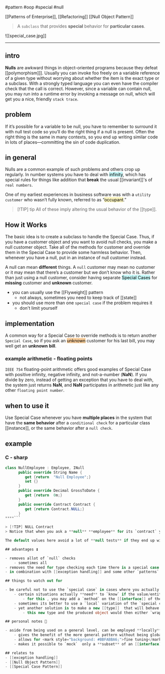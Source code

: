 #pattern 
#oop 
#special
#null 

[[Patterns of Enterprise]], [[Refactoring]]
[[Null Object Pattern]]

> A `subclass` that provides **special** behavior for **particular cases**.

![[special_case.jpg]]

---
## intro

**Nulls** are awkward things in object-oriented programs because they defeat [[polymorphism]]]. Usually you can invoke foo freely on a variable reference of a given type without worrying about whether the item is the exact type or a subclass. With a strongly typed language you can even have the compiler check that the call is correct. However, since a variable can contain null, you may run into a runtime error by invoking a message on null, which will get you a nice, friendly `stack trace`.

## problem 
If it’s possible for a variable to be null, you have to remember to surround it with null test code so you’ll do the right thing if a null is present. Often the right thing is the same in many contexts, so you end up writing similar code in lots of places—committing the sin of code duplication.

## in general

Nulls are a common example of such problems and others crop up regularly. In number systems you have to deal with <mark style="background: #ABF7F7A6;">infinity</mark>, which has special rules for things like addition that **break** the usual [[invariant]]'s of `real numbers`. 

One of my earliest experiences in business software was with a `utility customer` who wasn’t fully known, referred to as “<mark style="background: #FFF3A3A6;">occupant</mark>.”

> [!TIP] tip
> All of these imply altering the usual behavior of the [[type]].

## How it Works

The basic idea is to create a subclass to handle the Special Case. Thus, if you have a customer object and you want to avoid null checks, you make a null customer object. Take all of the methods for customer and override them in the Special Case to provide some harmless behavior. Then, whenever you have a null, put in an instance of null customer instead.

A null can mean **different** things. A `null` customer may mean no customer or it may mean that there’s a customer but we don’t know who it is. 
Rather than just using a null customer, consider having separate <mark style="background: #ABF7F7A6;">Special Cases</mark> for **missing** customer and **unknown** customer.

- you can usually use the [[Flyweight]] pattern
	- not always, sometimes you need to keep track of [[state]]
- you should use more than one `special case` if the problem requires it
	- don't limit yourself
	
## implementation

A common way for a Special Case to override methods is to return another `Special Case`, so if you ask an <mark style="background: #FFB86CA6;">unknown</mark> customer for his last bill, you may well get an **unknown** **bill**.

### example arithmetic - floating points
`IEEE 754` floating-point arithmetic offers good examples of Special Case with positive infinity, negative infinity, and not-a-number (**NaN**). If you divide by zero, instead of getting an exception that you have to deal with, the system just returns **NaN**, and **NaN** participates in arithmetic just like any other `floating point number`.

## when to use it

Use Special Case whenever you have **multiple places** in the system that have the **same behavior** after a `conditional check` for a particular class [[instance]], or the same behavior after a `null check`.

## example

### C - sharp
```c#
class NullEmployee : Employee, INull
      public override String Name {
         get {return  "Null Employee";}
         set {}
      }
      public override Decimal GrossToDate {
         get {return  0m;}
      }
      public override Contract Contract {
         get {return Contract.NULL;}
      }
****```

> [!TIP] NULL Contract
> Notice that when you ask a **null** **employee** for its `contract` you get a **null** **contract** back.

The default values here avoid a lot of **null tests** if they end up with the same null values. The repeated null values are handled by the null object by default. You can also test for nullness explicitly either by giving the customer an `isNull` method or by using a type test for a marker interface.

## advantages ⏫

- removes allot of `null` checks
	- sometimes all
- removes the need for type checking each time there is a special case in the program
- in combination with [[exception handling]] and some other `patterns` can almost completely eliminate **NULL checks**, see [[null check]]

## things to watch out for

- be careful not to use the `special case` in cases where you actually **need** to check for [[null]] values
	- certain situations actually **need** to `know` if the value/entity exists or not
		- for this , you may add a `method` on the [[interface]] of the entity/value that returns if the current [[object]] is a `null object`
	- sometimes its better to use a `local` variation of the `special case` in order to not generalize things and to make the `special case` more **focused** and to **simpler** compared to the main `interface`
	- yet another solution is to make a new [[type]]  that will behave exactly as you want withing your own context
		- this new type and the produced object would then either `wrap` the null object or replace it completely

## personal notes 📔

- aside from being used on a general level, can be employed **locally** within a certain [[scope]], e.g. a class or module
	- gives the benefit of the more general pattern without being global
	- allows for <mark style="background: #BBFABBA6;">fine tuning</mark> of the `special` `object` making it more **appropriate** in the given `context`
	- makes it possible to `mock`  only a **subset** of an [[interface]]'s [[feature]]'s which makes the code **simpler**, more **cohesive**, better **documented** and better **communicated**, see [[cohesion]]

## relates to 
- [[exception handling]]
- [[Null Object Pattern]] 
- [[Special Case Pattern]]
